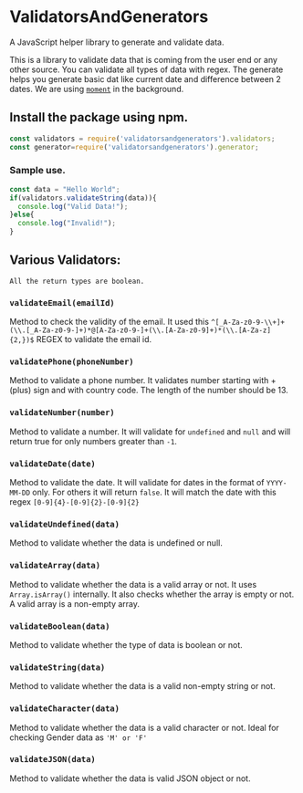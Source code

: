 # ValidatorsAndGenerators
A JavaScript helper library to generate and validate data. 

This is a library to validate data that is coming from the user end or any other source. You can validate all types of data with regex. The generate helps you generate basic dat like current date and difference between 2 dates. We are using [`moment`](https://github.com/moment/moment) in the background. 


## Install the package using npm. 

```javascript
const validators = require('validatorsandgenerators').validators;
const generator=require('validatorsandgenerators').generator;
```
### Sample use. 

```javascript
const data = "Hello World";
if(validators.validateString(data)){
  console.log("Valid Data!");
}else{
  console.log("Invalid!");
} 
```
## Various Validators: 

`All the return types are boolean.`

### `validateEmail(emailId)` 

Method to check the validity of the email. It used this ```^[_A-Za-z0-9-\\+]+(\\.[_A-Za-z0-9-]+)*@[A-Za-z0-9-]+(\\.[A-Za-z0-9]+)*(\\.[A-Za-z]                                      {2,})$``` REGEX to validate the email id. 

### `validatePhone(phoneNumber)` 
Method to validate a phone number. It validates number starting with +(plus) sign and with country code. The length of the number should be 13. 
 
### `validateNumber(number)` 
 Method to validate a number. It will validate for `undefined` and `null` and will return true for only numbers greater than `-1`. 
 
 ### `validateDate(date)` 
 Method to validate the date. It will validate for dates in the format of `YYYY-MM-DD` only. For others it will return `false`. It will match the date with this regex `[0-9]{4}-[0-9]{2}-[0-9]{2}`
 
### `validateUndefined(data)` 
Method to validate whether the data is undefined or null. 

### `validateArray(data)` 

Method to validate whether the data is a valid array or not. It uses `Array.isArray()` internally. It also checks whether the array is empty or not. A valid array is a non-empty array. 

### `validateBoolean(data)`
Method to validate whether the type of data is boolean or not. 

### `validateString(data)`
Method to validate whether the data is a valid non-empty string or not. 

### `validateCharacter(data)`
Method to validate whether the data is a valid character or not. Ideal for checking Gender data as `'M' or 'F'`

### `validateJSON(data)`
Method to validate whether the data is valid JSON object or not. 
